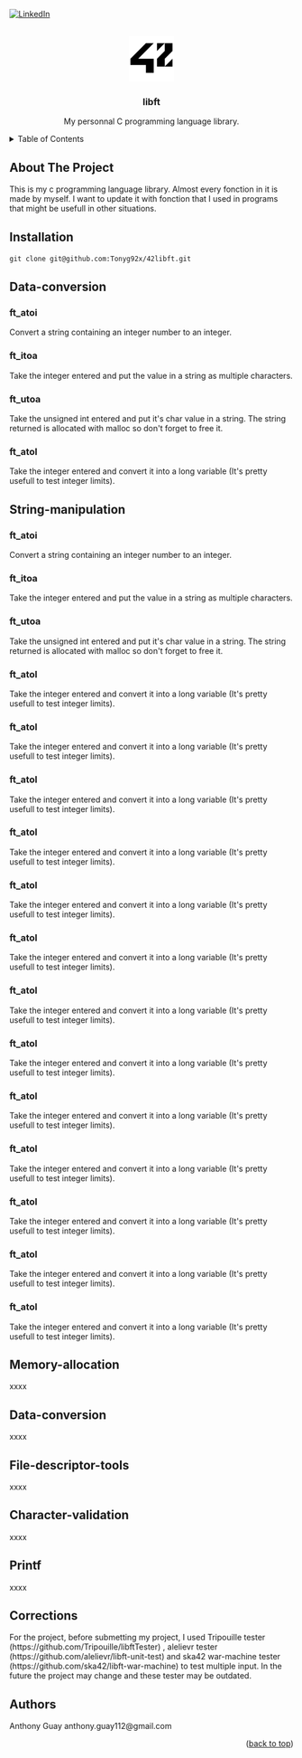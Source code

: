 <div id="top"></div>

[![LinkedIn][linkedin-shield]][linkedin-url]

<!-- PROJECT LOGO -->
<br />
<div align="center">
  <a href="https://github.com/github_username/repo_name">
    <img src="images/42_Logo.svg.png" alt="Logo" width="80" height="80">
  </a>

<h3 align="center">libft</h3>

  <p align="center">
    My personnal C programming language library.
  </p>
</div>

<!-- TABLE OF CONTENTS -->
<details>
  <summary>Table of Contents</summary>
  <ol>
    <li>
      <a href="#about-the-project">About The Project</a>
    </li>
    <li>
      <a href="#installation">Installation</a>
    </li>
     <li>
      <a href="#Data-conversion">Data-conversion</a>
    </li>
    <li>
      <a href="#String-manipulation">String-manipulation</a>
    </li>
    <li>
      <a href="#Memory-allocation">Memory-allocation</a>
    </li>
    <li>
      <a href="#Memory-manipulation">Memory-manipulation</a>
    </li>    
    <li>
      <a href="#File-descriptor-tools">File-descriptor-tools</a>
    </li>
    <li>
      <a href="#Printf">Printf</a>
    </li>
    <li>
      <a href="#Character-validation">Character-validation</a>
    </li>
    <li>
      <a href="#Corrections">Corrections</a>
    </li>
    <li>
      <a href="#Authors">Authors</a>
    </li>
  </ol>
</details>

<!-- ABOUT THE PROJECT -->
## About The Project

<p align="left">
  This is my c programming language library. Almost every fonction in it is made by myself. I want to update it with fonction that I used in programs that might be usefull in other situations.

 <!-- INSTALLATION -->
## Installation
```markdown
git clone git@github.com:Tonyg92x/42libft.git
```
<!-- DATA-CONVERSION -->
## Data-conversion
<p align="left">
  <h3>ft_atoi</h3>
  Convert a string containing an integer number to an integer.
 
  <h3>ft_itoa</h3>
  Take the integer entered and put the value in a string as multiple characters.
  <h3>ft_utoa</h3>
  Take the unsigned int entered and put it's char value in a string. The string returned is allocated with malloc so don't forget to free it.
  <h3>ft_atol</h3>
  Take the integer entered and convert it into a long variable (It's pretty usefull to test integer limits).
  
<!-- STRING-MANIPULATION -->
## String-manipulation
<p align="left">
  <h3>ft_atoi</h3>
  Convert a string containing an integer number to an integer.
  <h3>ft_itoa</h3>
  Take the integer entered and put the value in a string as multiple characters.
  <h3>ft_utoa</h3>
  Take the unsigned int entered and put it's char value in a string. The string returned is allocated with malloc so don't forget to free it.
  <h3>ft_atol</h3>
  Take the integer entered and convert it into a long variable (It's pretty usefull to test integer limits).
  <h3>ft_atol</h3>
  Take the integer entered and convert it into a long variable (It's pretty usefull to test integer limits).
  <h3>ft_atol</h3>
  Take the integer entered and convert it into a long variable (It's pretty usefull to test integer limits).
  <h3>ft_atol</h3>
  Take the integer entered and convert it into a long variable (It's pretty usefull to test integer limits).
  <h3>ft_atol</h3>
  Take the integer entered and convert it into a long variable (It's pretty usefull to test integer limits).
  <h3>ft_atol</h3>
  Take the integer entered and convert it into a long variable (It's pretty usefull to test integer limits).
  <h3>ft_atol</h3>
  Take the integer entered and convert it into a long variable (It's pretty usefull to test integer limits).
  <h3>ft_atol</h3>
  Take the integer entered and convert it into a long variable (It's pretty usefull to test integer limits).
  <h3>ft_atol</h3>
  Take the integer entered and convert it into a long variable (It's pretty usefull to test integer limits).
  <h3>ft_atol</h3>
  Take the integer entered and convert it into a long variable (It's pretty usefull to test integer limits).
  <h3>ft_atol</h3>
  Take the integer entered and convert it into a long variable (It's pretty usefull to test integer limits).
  <h3>ft_atol</h3>
  Take the integer entered and convert it into a long variable (It's pretty usefull to test integer limits).
  <h3>ft_atol</h3>
  Take the integer entered and convert it into a long variable (It's pretty usefull to test integer limits).
  
<!-- MEMORY-ALLOCATION -->
## Memory-allocation
<p align="left">
  xxxx
  
<!-- MEMORY_MANIPULATION -->
## Data-conversion
<p align="left">
  xxxx
  
<!-- FILE-DESCRIPTOR-TOOLS -->
## File-descriptor-tools
<p align="left">
  xxxx
  
<!-- CHARACTER-VALIDATION -->
## Character-validation
<p align="left">
  xxxx
  
<!-- PRINTF -->
## Printf
<p align="left">
  xxxx
 
 <!-- CORRECTIONS -->
## Corrections
<p align="left">
  For the project, before submetting my project, I used Tripouille tester (https://github.com/Tripouille/libftTester) , 
alelievr tester (https://github.com/alelievr/libft-unit-test) and ska42 war-machine tester (https://github.com/ska42/libft-war-machine) to test multiple input. In the future the project may change and these tester may be outdated. 

<!-- Authors -->
## Authors
<p align="left">
  Anthony Guay anthony.guay112@gmail.com
<p align="right">(<a href="#top">back to top</a>)</p>

<!-- MARKDOWN LINKS & IMAGES -->
<!-- https://www.markdownguide.org/basic-syntax/#reference-style-links -->
[linkedin-shield]: https://img.shields.io/badge/-LinkedIn-black.svg?style=for-the-badge&logo=linkedin&colorB=555
[linkedin-url]: https://www.linkedin.com/in/anthony-guay-75b27421b/
[product-screenshot]: images/screenshot.png
